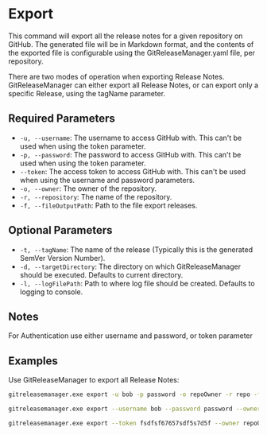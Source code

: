 # Export

This command will export all the release notes for a given repository on GitHub.  The generated file will be in Markdown format, and the contents of the exported file is configurable using the GitReleaseManager.yaml file, per repository.

There are two modes of operation when exporting Release Notes. GitReleaseManager can either export all Release Notes, or can export only a specific Release, using the tagName parameter.

## **Required Parameters**

* `-u, --username`: The username to access GitHub with.  This can't be used when using the token parameter.
* `-p, --password`: The password to access GitHub with.  This can't be used when using the token parameter.
* `--token`: The access token to access GitHub with.  This can't be used when using the username and password parameters.
* `-o, --owner`: The owner of the repository.
* `-r, --repository`: The name of the repository.
* `-f, --fileOutputPath`: Path to the file export releases.

## **Optional Parameters**

* `-t, --tagName`: The name of the release (Typically this is the generated SemVer Version Number).
* `-d, --targetDirectory`: The directory on which GitReleaseManager should be executed. Defaults to current directory.
* `-l, --logFilePath`: Path to where log file should be created. Defaults to logging to console.

## **Notes**

For Authentication use either username and password, or token parameter

## **Examples**

Use GitReleaseManager to export all Release Notes:

```bash
gitreleasemanager.exe export -u bob -p password -o repoOwner -r repo -f c:\temp\releases.md

gitreleasemanager.exe export --username bob --password password --owner repoOwner --repository repo --fileOutputPath c:\temp\releases.md

gitreleasemanager.exe export --token fsdfsf67657sdf5s7d5f --owner repoOwner --repository repo --fileOutputPath c:\temp\releases.md
```
